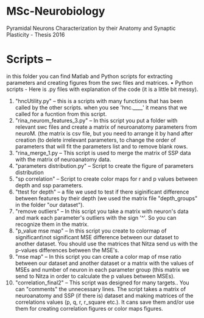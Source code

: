 # MSc-Neurobiology
Pyramidal Neurons Characterization by their Anatomy and Synaptic Plasticity - Thesis 2016

# Scripts – 
  in this folder you can find Matlab and Python scripts for extracting parameters and creating figures from the swc files and matrices.
•	Python scripts - Here is .py files with explanation of the code (it is a little bit messy).

1. "hncUtility.py" – this is a scripts with many functions that has been called by the other scripts. when you see 'hnc.____' it means that we called for a fucntion from this script.
2. "rina_neurom_features_3.py" – In this script you put a folder with relevant swc files and create a matrix of neuroanatomy parameters from neuroM. (the matrix is csv file, but you need to arrange it by hand after creation (to delete irrelevant parameters, to change the order of parameters that will fit the parameters list and to remove blank rows. 
3. "rina_merge_1.py – This script is used to merge the matrix of SSP data with the matrix of neuroanatomy data.
4. "parameters distribution.py" – Script to create the figure of parameters distribution
5. "sp correlation" – Script to create color maps for r and p values between depth and ssp parameters.
6. "ttest for depth" – a file we used to test if there siginificant difference between features by their depth (we used the matrix file "depth_groups" in the folder "our dataset").
7. "remove outliers" – In this script you take a matrix with neuron's data and mark each parameter's outliers with the sign '^'. So you can recognize them in the matrix.
8. "p_value mse map" – In this script you create to colormap of significant\not significant MSE difference between our dataset to another dataset. You should use the matrices that Nitza send us with the p-values differences between the MSE's. 
9. "mse map" – In this script you can create a color map of mse ratio between our dataset and another dataset or a matrix with the values of MSEs and number of neuron in each parameter group (this matrix we send to Nitza in order to calculate the p values between MSEs).
10. "correlation_final2" – This script was designed for many targets.. You can "comments" the unnecessary lines. The script takes a matrix of neuroanatomy and SSP (if there is) dataset and making matrices of the correlations values (p, q, r, r_square etc.). It cans save them and/or use them for creating correlation figures or color maps figures.
